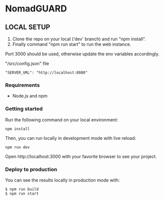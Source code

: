 # NomadGUARD

## LOCAL SETUP

1. Clone the repo on your local ('dev' branch) and run "npm install".
2. Finally command "npm run start" to run the web instance.

Port 3000 should be used, otherwise update the env variables accordingly. 

"/src/config.json" file

``` 
"SERVER_URL": "http://localhost:8080"
 ```

### Requirements

- Node.js and npm

### Getting started

Run the following command on your local environment:

```
npm install
```

Then, you can run locally in development mode with live reload:

```
npm run dev
```

Open http://localhost:3000 with your favorite browser to see your project.


### Deploy to production

You can see the results locally in production mode with:

```
$ npm run build
$ npm run start
```